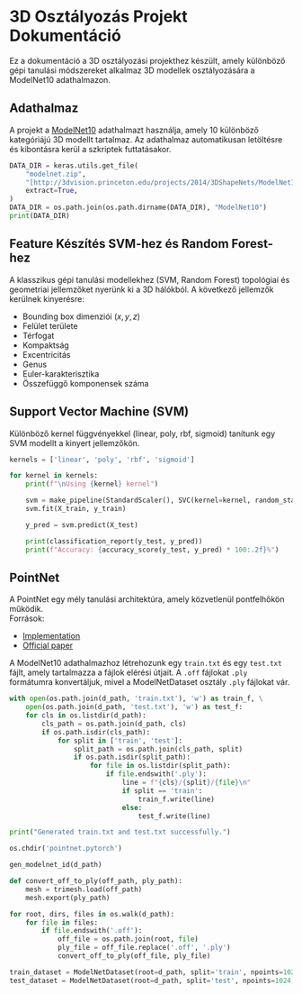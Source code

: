 # 3D Osztályozás Projekt Dokumentáció

Ez a dokumentáció a 3D osztályozási projekthez készült, amely különböző gépi tanulási módszereket alkalmaz 3D modellek osztályozására a ModelNet10 adathalmazon.

## Adathalmaz

A projekt a [ModelNet10](http://3dvision.princeton.edu/projects/2014/3DShapeNets/ModelNet10.zip) adathalmazt használja, amely 10 különböző kategóriájú 3D modellt tartalmaz. Az adathalmaz automatikusan letöltésre és kibontásra kerül a szkriptek futtatásakor.

```python
DATA_DIR = keras.utils.get_file(
    "modelnet.zip",
    "[http://3dvision.princeton.edu/projects/2014/3DShapeNets/ModelNet10.zip](http://3dvision.princeton.edu/projects/2014/3DShapeNets/ModelNet10.zip)",
    extract=True,
)
DATA_DIR = os.path.join(os.path.dirname(DATA_DIR), "ModelNet10")
print(DATA_DIR)
```

## Feature Készítés SVM-hez és Random Forest-hez
A klasszikus gépi tanulási modellekhez (SVM, Random Forest) topológiai és geometriai jellemzőket nyerünk ki a 3D hálókból. A következő jellemzők kerülnek kinyerésre:
- Bounding box dimenziói ($x, y, z$)
- Felület területe
- Térfogat
- Kompaktság
- Excentricitás
- Genus
- Euler-karakterisztika
- Összefüggő komponensek száma

## Support Vector Machine (SVM)
Különböző kernel függvényekkel (linear, poly, rbf, sigmoid) tanítunk egy SVM modellt a kinyert jellemzőkön.
```python
kernels = ['linear', 'poly', 'rbf', 'sigmoid']

for kernel in kernels:
    print(f"\nUsing {kernel} kernel")

    svm = make_pipeline(StandardScaler(), SVC(kernel=kernel, random_state=42))
    svm.fit(X_train, y_train)

    y_pred = svm.predict(X_test)

    print(classification_report(y_test, y_pred))
    print(f"Accuracy: {accuracy_score(y_test, y_pred) * 100:.2f}%")
```
## PointNet
A PointNet egy mély tanulási architektúra, amely közvetlenül pontfelhőkön működik.  
Források:
- [Implementation](https://github.com/fxia22/pointnet.pytorch)
- [Official paper](https://arxiv.org/pdf/1612.00593)

A ModelNet10 adathalmazhoz létrehozunk egy `train.txt` és egy `test.txt` fájlt, amely tartalmazza a fájlok elérési útjait. A `.off` fájlokat `.ply` formátumra konvertáljuk, mivel a ModelNetDataset osztály `.ply` fájlokat vár.
```python
with open(os.path.join(d_path, 'train.txt'), 'w') as train_f, \
    open(os.path.join(d_path, 'test.txt'), 'w') as test_f:
    for cls in os.listdir(d_path):
        cls_path = os.path.join(d_path, cls)
        if os.path.isdir(cls_path):
            for split in ['train', 'test']:
                split_path = os.path.join(cls_path, split)
                if os.path.isdir(split_path):
                    for file in os.listdir(split_path):
                        if file.endswith('.ply'):
                            line = f"{cls}/{split}/{file}\n"
                            if split == 'train':
                                train_f.write(line)
                            else:
                                test_f.write(line)

print("Generated train.txt and test.txt successfully.")

os.chdir('pointnet.pytorch')

gen_modelnet_id(d_path)

def convert_off_to_ply(off_path, ply_path):
    mesh = trimesh.load(off_path)
    mesh.export(ply_path)

for root, dirs, files in os.walk(d_path):
    for file in files:
        if file.endswith('.off'):
            off_file = os.path.join(root, file)
            ply_file = off_file.replace('.off', '.ply')
            convert_off_to_ply(off_file, ply_file)

train_dataset = ModelNetDataset(root=d_path, split='train', npoints=1024, data_augmentation=True)
test_dataset = ModelNetDataset(root=d_path, split='test', npoints=1024, data_augmentation=False)
```
